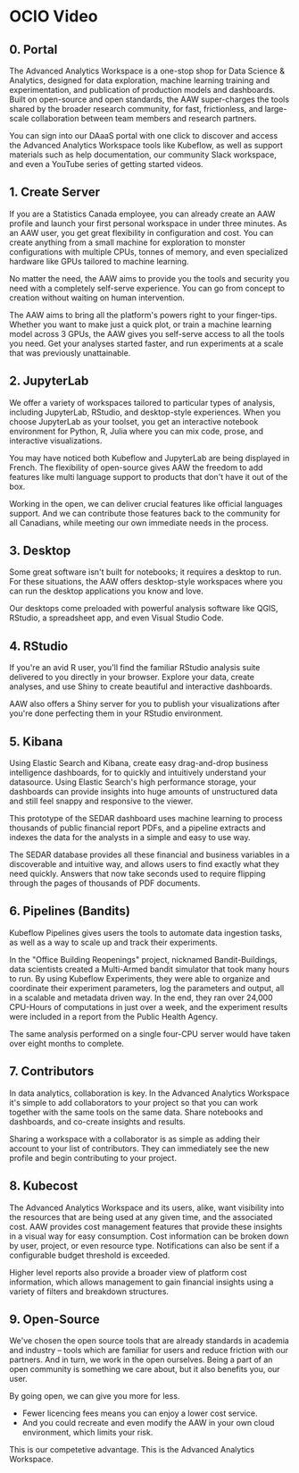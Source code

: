 # OCIO Video

## 0. Portal

The Advanced Analytics Workspace is a one-stop shop for Data Science &
Analytics, designed for data exploration, machine learning training and
experimentation, and publication of production models and dashboards. Built on
open-source and open standards, the AAW super-charges the tools shared by the
broader research community, for fast, frictionless, and large-scale
collaboration between team members and research partners.

You can sign into our DAaaS portal with one click to discover and access the
Advanced Analytics Workspace tools like Kubeflow, as well as support materials
such as help documentation, our community Slack workspace, and even a YouTube
series of getting started videos.

## 1. Create Server

If you are a Statistics Canada employee, you can already create an AAW profile
and launch your first personal workspace in under three minutes. As an AAW user,
you get great flexibility in configuration and cost. You can create anything
from a small machine for exploration to monster configurations with multiple
CPUs, tonnes of memory, and even specialized hardware like GPUs tailored to
machine learning.

No matter the need, the AAW aims to provide you the tools and security you need
with a completely self-serve experience. You can go from concept to creation
without waiting on human intervention.

The AAW aims to bring all the platform's powers right to your finger-tips.
Whether you want to make just a quick plot, or train a machine learning model
across 3 GPUs, the AAW gives you self-serve access to all the tools you need.
Get your analyses started faster, and run experiments at a scale that was
previously unattainable.

## 2. JupyterLab

We offer a variety of workspaces tailored to particular types of analysis,
including JupyterLab, RStudio, and desktop-style experiences. When you choose
JupyterLab as your toolset, you get an interactive notebook environment for
Python, R, Julia where you can mix code, prose, and interactive visualizations.

You may have noticed both Kubeflow and JupyterLab are being displayed in French.
The flexibility of open-source gives AAW the freedom to add features like multi
language support to products that don't have it out of the box.

Working in the open, we can deliver crucial features like official languages
support. And we can contribute those features back to the community for all
Canadians, while meeting our own immediate needs in the process.

## 3. Desktop

Some great software isn't built for notebooks; it requires a desktop to run. For
these situations, the AAW offers desktop-style workspaces where you can run the
desktop applications you know and love.

Our desktops come preloaded with powerful analysis software like QGIS, RStudio,
a spreadsheet app, and even Visual Studio Code.

## 4. RStudio

If you're an avid R user, you'll find the familiar RStudio analysis suite
delivered to you directly in your browser. Explore your data, create analyses,
and use Shiny to create beautiful and interactive dashboards.

AAW also offers a Shiny server for you to publish your visualizations after
you're done perfecting them in your RStudio environment.

## 5. Kibana

Using Elastic Search and Kibana, create easy drag-and-drop business intelligence
dashboards, for to quickly and intuitively understand your datasource. Using
Elastic Search's high performance storage, your dashboards can provide insights
into huge amounts of unstructured data and still feel snappy and responsive to
the viewer.

This prototype of the SEDAR dashboard uses machine learning to process thousands
of public financial report PDFs, and a pipeline extracts and indexes the data
for the analysts in a simple and easy to use way.

The SEDAR database provides all these financial and business variables in a
discoverable and intuitive way, and allows users to find exactly what they need
quickly. Answers that now take seconds used to require flipping through the
pages of thousands of PDF documents.

## 6. Pipelines (Bandits)

Kubeflow Pipelines gives users the tools to automate data ingestion tasks, as
well as a way to scale up and track their experiments.

In the "Office Building Reopenings" project, nicknamed Bandit-Buildings, data
scientists created a Multi-Armed bandit simulator that took many hours to run.
By using Kubeflow Experiments, they were able to organize and coordinate their
experiment parameters, log the parameters and output, all in a scalable and
metadata driven way. In the end, they ran over 24,000 CPU-Hours of computations
in just over a week, and the experiment results were included in a report from
the Public Health Agency.

The same analysis performed on a single four-CPU server would have taken over
eight months to complete.

## 7. Contributors

In data analytics, collaboration is key. In the Advanced Analytics Workspace
it's simple to add collaborators to your project so that you can work together
with the same tools on the same data. Share notebooks and dashboards, and
co-create insights and results.

Sharing a workspace with a collaborator is as simple as adding their account to
your list of contributors. They can immediately see the new profile and begin
contributing to your project.

## 8. Kubecost

The Advanced Analytics Workspace and its users, alike, want visibility into the
resources that are being used at any given time, and the associated cost. AAW
provides cost management features that provide these insights in a visual way
for easy consumption. Cost information can be broken down by user, project, or
even resource type. Notifications can also be sent if a configurable budget
threshold is exceeded.

Higher level reports also provide a broader view of platform cost information,
which allows management to gain financial insights using a variety of filters
and breakdown structures.

## 9. Open-Source

We've chosen the open source tools that are already standards in academia and
industry – tools which are familiar for users and reduce friction with our
partners. And in turn, we work in the open ourselves. Being a part of an open
community is something we care about, but it also benefits you, our user.

By going open, we can give you more for less.

- Fewer licencing fees means you can enjoy a lower cost service.
- And you could recreate and even modify the AAW in your own cloud environment,
  which limits your risk.

This is our competetive advantage. This is the Advanced Analytics Workspace.
